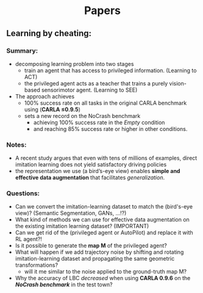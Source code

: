 <h1 align=center> Papers </h1>

## Learning by cheating:
### Summary:
  - decomposing learning problem into two stages
    - train an agent that has access to privileged information. (Learning to ACT)
    - the privileged agent acts as a teacher that trains a purely vision-based sensorimotor agent. (Learning to SEE)
  - The approach achieves 
    - 100% success rate on all tasks in the original CARLA benchmark using (**CARLA ≤0.9.5**)
    - sets a new record on the NoCrash benchmark
      - achieving 100% success rate in the _Empty_ condition 
      - and reaching 85% success rate or higher in other conditions.

### Notes:
  - A recent study argues that even with tens of millions of examples, direct imitation learning does not yield satisfactory driving policies 
  - the representation we use (a bird’s-eye view) enables **simple and effective data augmentation** that facilitates _generalization_.

### Questions:
  - Can we convert the imitation-learning dataset to match the (bird's-eye view)? (Semantic Segmentation, GANs, ...!?)
  - What kind of methods we can use for effective data augmentation on the existing imitation learning dataset? (IMPORTANT)
  - Can we get rid of the (privileged agent or AutoPilot) and replace it with RL agent?!
  - Is it possible to generate the **map M** of the privileged agent?
  - What will happen if we add trajectory noise by shifting and rotating imitation-learning dataset and propagating the same geometric transformations? 
    - will it me similar to the noise applied to the ground-truth map M?
  - Why the accuracy of LBC _decreased_ when using **CARLA 0.9.6** on the _**NoCrash benchmark**_ in the test town?